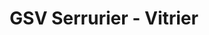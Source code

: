 ---
title: "GSV Serrurier - Vitrier"
url: /pontault-combault/gsv-serrurier-vitrier/
shop: Schlüsseldienst
---
